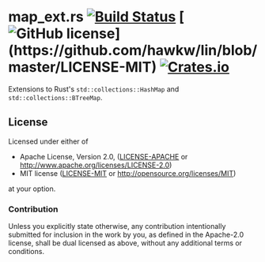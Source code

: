 # map_ext.rs [![Build Status](https://travis-ci.org/hawkw/hashmap_ext.rs.svg?branch=master)](https://travis-ci.org/hawkw/hashmap_ext.rs)  [![GitHub license](https://img.shields.io/crates/l/map_ext.svg?)](https://github.com/hawkw/lin/blob/master/LICENSE-MIT) [![Crates.io](https://img.shields.io/crates/v/map_ext.svg)](https://crates.io/crates/hashmap_ext)

Extensions to Rust's `std::collections::HashMap` and `std::collections::BTreeMap`.

## License

Licensed under either of

 * Apache License, Version 2.0, ([LICENSE-APACHE](LICENSE-APACHE) or http://www.apache.org/licenses/LICENSE-2.0)
 * MIT license ([LICENSE-MIT](LICENSE-MIT) or http://opensource.org/licenses/MIT)

at your option.

### Contribution

Unless you explicitly state otherwise, any contribution intentionally submitted
for inclusion in the work by you, as defined in the Apache-2.0 license, shall be dual licensed as above, without any
additional terms or conditions.

